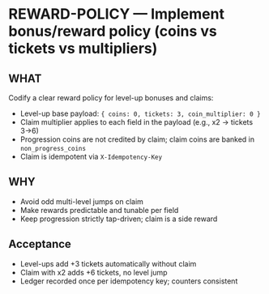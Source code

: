 # REWARD-POLICY — Implement bonus/reward policy (coins vs tickets vs multipliers)

## WHAT
Codify a clear reward policy for level-up bonuses and claims:
- Level-up base payload: `{ coins: 0, tickets: 3, coin_multiplier: 0 }`
- Claim multiplier applies to each field in the payload (e.g., x2 → tickets 3→6)
- Progression coins are not credited by claim; claim coins are banked in `non_progress_coins`
- Claim is idempotent via `X-Idempotency-Key`

## WHY
- Avoid odd multi-level jumps on claim
- Make rewards predictable and tunable per field
- Keep progression strictly tap-driven; claim is a side reward

## Acceptance
- Level-ups add +3 tickets automatically without claim
- Claim with x2 adds +6 tickets, no level jump
- Ledger recorded once per idempotency key; counters consistent
